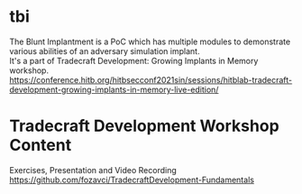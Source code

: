 # tbi
 The Blunt Implantment is a PoC which has multiple modules to demonstrate various abilities of an adversary simulation implant. <br>
 It's a part of Tradecraft Development: Growing Implants in Memory workshop. <br>
 https://conference.hitb.org/hitbsecconf2021sin/sessions/hitblab-tradecraft-development-growing-implants-in-memory-live-edition/

# Tradecraft Development Workshop Content
 Exercises, Presentation and Video Recording<br>
 https://github.com/fozavci/TradecraftDevelopment-Fundamentals
 


